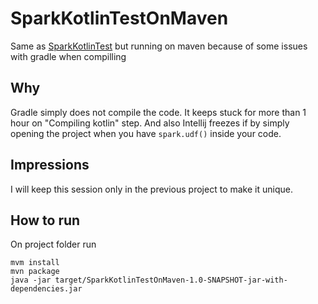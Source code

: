 # SparkKotlinTestOnMaven
Same as [SparkKotlinTest](https://github.com/FernnandoSussmann/SparkKotlinTest) but running on maven because of some issues with gradle when compilling

## Why
Gradle simply does not compile the code. It keeps stuck for more than 1 hour on "Compiling kotlin" step. And also Intellij freezes if by simply opening the project when you have `spark.udf()` inside your code.

## Impressions

I will keep this session only in the previous project to make it unique.

## How to run
On project folder run
```
mvm install
mvn package
java -jar target/SparkKotlinTestOnMaven-1.0-SNAPSHOT-jar-with-dependencies.jar
```
